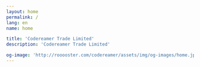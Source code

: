 ```yaml
---
layout: home
permalink: /
lang: en
name: home

title: 'Codereamer Trade Limited'
description: 'Codereamer Trade Limited'

og-image: 'http://rooooster.com/codereamer/assets/img/og-images/home.jpg'
---
```

